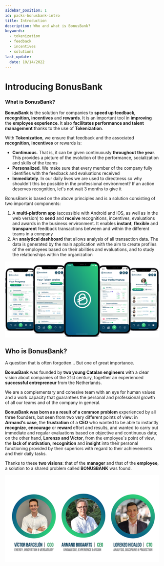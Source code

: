 ```yaml
---
sidebar_position: 1
id: packs-bonusbank-intro
title: Introduction
description: Who and what is BonusBank?
keywords:
  - tokenization
  - feedback
  - incentives
  - solutions
last_update:
  date: 10/14/2022
---
```


# Introducing BonusBank

<h3> What is BonusBank? </h3>

**BonusBank** is the solution for companies to **speed up feedback, recognition, incentives** and **rewards**. It is an important tool in **improving** the **employee experience**. It also **facilitates performance and talent management** thanks to the use of **Tokenization**.

With **Tokenization**, we ensure that feedback and the associated **recognition**, **incentives** or rewards is:

- **Continuous**. That is, it can be given continuously **throughout the year**. This provides a picture of the evolution of the performance, socialization and skills of the teams
- **Personalized**. We make sure that every member of the company fully identifies with the feedback and evaluations received
- **Immediately**. In our daily lives we are used to directness so why shouldn't this be possible in the professional environment? If an action deserves recognition, let's not wait 3 months to give it

BonusBank is based on the above principles and is a solution consisting of two important components:

1. A **multi-platform app** (accessible with Android and iOS, as well as in the web version) to **send** and **receive** recognitions, incentives, evaluations and awards in the business environment. It enables **instant**, **flexible** and **transparent** feedback transactions between and within the different teams in a company
2. An **analytical dashboard** that allows analysis of all transaction data. The data is generated by the main application with the aim to create profiles of the employees based on their abilities and evaluations, and to study the relationships within the organization

![BonusBank Overview](./img/bboverview-image.png)

## Who is BonusBank?

A question that is often forgotten... But one of great importance.

**BonusBank** was founded by **two young Catalan engineers** with a clear vision about companies of the 21st century, together an experienced **successful entrepreneur** from the Netherlands.

We are a complementary and cohesive team with an eye for human values ​​and a work capacity that guarantees the personal and professional growth of all our teams and of the company in general.

**BonusBank was born as a result of a common problem** experienced by all three founders, but seen from two very different points of view: in **Armand's case**, the **frustration** of a **CEO** who wanted to be able to instantly **recognize**, **encourage** or **reward** effort and results, and wanted to carry out immediate and regular evaluations based on objective and continuous data; on the other hand, **Lorenzo and Víctor**, from the employee´s point of view, the **lack of motivation**, **recognition** and **insight** into their personal functioning provided by their superiors with regard to their achievements and their daily tasks.

Thanks to these **two visions**: that of the **manager** and that of the **employee**, a solution to a shared problem called **BONUSBANK** was found.

![BonusBank Overview](./img/founders.png)